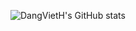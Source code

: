 ![DangVietH's GitHub stats](https://github-readme-stats.vercel.app/api?username=DangVietH&show_icons=true&theme=radical)
